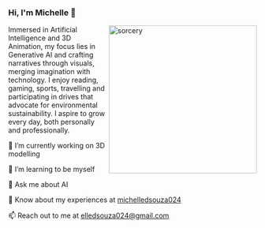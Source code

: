 ### Hi, I'm Michelle :hibiscus:
<img align="right" alt="sorcery" width="300" src="https://i.pinimg.com/564x/70/7c/20/707c20db9e135d7aa914b0971fae05bb.jpg">
<p align="left">
Immersed in Artificial Intelligence and 3D Animation, my focus lies in Generative AI and crafting narratives through visuals, merging imagination with technology. I enjoy reading, gaming, sports, travelling and participating in drives that advocate for environmental sustainability. I aspire to grow every day, both personally and professionally.

🔭 I’m currently working on 3D modelling

🌱 I’m learning to be myself

💬 Ask me about AI

📄 Know about my experiences at <a href="https://linkedin.com/in/michelledsouza024" target="_blank">michelledsouza024</a>

📫 Reach out to me at elledsouza024@gmail.com
